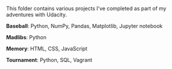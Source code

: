 This folder contains various projects I've completed as part of my adventures with Udacity.

**Baseball**: Python, NumPy, Pandas, Matplotlib, Jupyter notebook

**Madlibs**: Python

**Memory**: HTML, CSS, JavaScript

**Tournament**: Python, SQL, Vagrant
